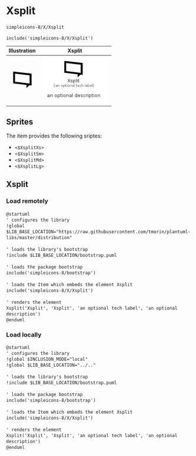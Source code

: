 # Xsplit


```text
simpleicons-8/X/Xsplit
```

```text
include('simpleicons-8/X/Xsplit')
```



| Illustration | Xsplit |
| :---: | :---: |
| ![illustration for Illustration](../../simpleicons-8/X/Xsplit.png) | ![illustration for Xsplit](../../simpleicons-8/X/Xsplit.Local.png) |



## Sprites
The item provides the following sriptes:

- `<$XsplitXs>`
- `<$XsplitSm>`
- `<$XsplitMd>`
- `<$XsplitLg>`





## Xsplit

### Load remotely
```plantuml
@startuml
' configures the library
!global $LIB_BASE_LOCATION="https://raw.githubusercontent.com/tmorin/plantuml-libs/master/distribution"

' loads the library's bootstrap
!include $LIB_BASE_LOCATION/bootstrap.puml

' loads the package bootstrap
include('simpleicons-8/bootstrap')

' loads the Item which embeds the element Xsplit
include('simpleicons-8/X/Xsplit')

' renders the element
Xsplit('Xsplit', 'Xsplit', 'an optional tech label', 'an optional description')
@enduml
```

### Load locally
```plantuml
@startuml
' configures the library
!global $INCLUSION_MODE="local"
!global $LIB_BASE_LOCATION="../.."

' loads the library's bootstrap
!include $LIB_BASE_LOCATION/bootstrap.puml

' loads the package bootstrap
include('simpleicons-8/bootstrap')

' loads the Item which embeds the element Xsplit
include('simpleicons-8/X/Xsplit')

' renders the element
Xsplit('Xsplit', 'Xsplit', 'an optional tech label', 'an optional description')
@enduml
```


